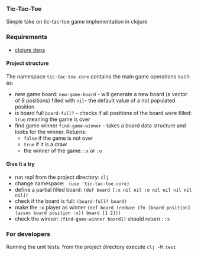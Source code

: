 ### Tic-Tac-Toe

Simple take on tic-tac-toe game implementation in clojure

### Requirements 
- [clojure deps]( https://clojure.org/guides/deps_and_cli) 

#### Project structure
The namespace ```tic-tac-toe.core``` contains the main game operations such as:
- new game board: ```new-game-board``` - will generate a new board (a vector of 9 positions) filled with ```nil```- the default value of a not populated position
- is board full ``board-full?`` - checks if all positions of the board were filled: ```true``` meaning the game is over 
- find game winner ``find-game-winner`` - takes a board data structure and looks for the winner. Returns: 
  - ``false`` if the game is not over
  - ``true`` if it is a draw
  -  the winner of the game: ``:x`` or ``:o``  
  

#### Give it a try
- run repl from the project directory: ```clj```
- change namespace: ``` (use 'tic-tac-toe.core)```
- define a partial filled board: ```(def board [:x nil nil :o nil nil nil nil nil])```
- check if the board is full: ```(board-full? board)```
- make the ```:x``` player as winner ```(def board (reduce (fn [board position] (assoc board position :x)) board [1 2]))```
- check the winner: ```(find-game-winner board1)``` should return : ``:x``

### For developers
Running the unit tests: from the project directory execute ``clj -M:test`` 
